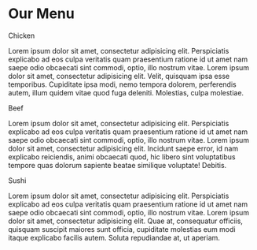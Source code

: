 <!DOCTYPE html>
<html>
<head>
	<link rel="stylesheet" type="text/css" href="css/style.css">
	<meta charset="utf-8">
	<meta name="viewport" content="width=device-width, initial-scale=1" >
	<title>Homework Module 2</title>
	
</head>
<body>
	<h1>Our Menu</h1>
	<div class="container">
		<div class="long4 medium6 small12">
			<div class="section">
				<span id="number1">Chicken</span>
					<p>Lorem ipsum dolor sit amet, consectetur adipisicing elit. Perspiciatis explicabo ad eos culpa veritatis quam praesentium ratione id ut amet nam saepe odio obcaecati sint commodi, optio, illo nostrum vitae. Lorem ipsum dolor sit amet, consectetur adipisicing elit. Velit, quisquam ipsa esse temporibus. Cupiditate ipsa modi, nemo tempora dolorem, perferendis autem, illum quidem vitae quod fuga deleniti. Molestias, culpa molestiae.</p>
			</div>				
		</div>
		<div class="long4 medium6 small12">
			<div class="section">
				<span id="number2">Beef</span>
					<p>Lorem ipsum dolor sit amet, consectetur adipisicing elit. Perspiciatis explicabo ad eos culpa veritatis quam praesentium ratione id ut amet nam saepe odio obcaecati sint commodi, optio, illo nostrum vitae. Lorem ipsum dolor sit amet, consectetur adipisicing elit. Incidunt saepe error, id nam explicabo reiciendis, animi obcaecati quod, hic libero sint voluptatibus tempore quas dolorum sapiente beatae similique voluptate! Debitis.</p>
			</div>				
		</div>
		<div class="long4 medium666 small12">
			<div class="section">
				<span id="number3">Sushi</span>
					<p>Lorem ipsum dolor sit amet, consectetur adipisicing elit. Perspiciatis explicabo ad eos culpa veritatis quam praesentium ratione id ut amet nam saepe odio obcaecati sint commodi, optio, illo nostrum vitae. Lorem ipsum dolor sit amet, consectetur adipisicing elit. Quae at, consequatur officiis, quisquam suscipit maiores sunt officia, cupiditate molestias eum modi itaque explicabo facilis autem. Soluta repudiandae at, ut aperiam.</p>
			</div>				
		</div>
	</div>
</body>
</html>
